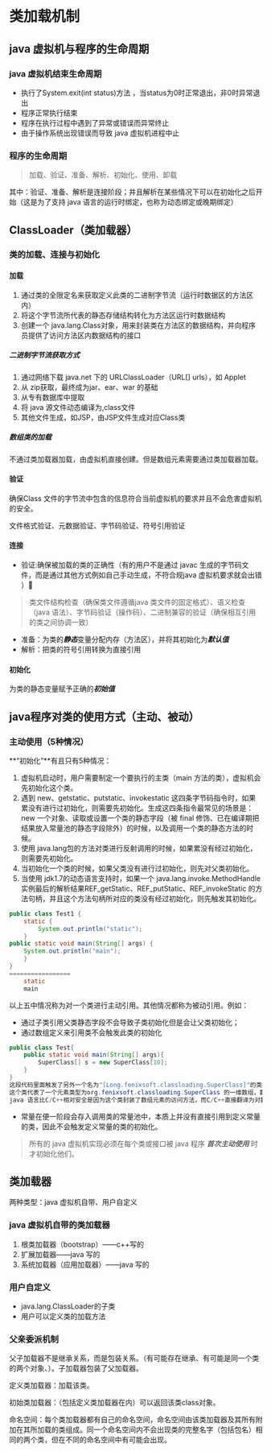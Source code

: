 # 类加载机制

##  java 虚拟机与程序的生命周期

### java 虚拟机结束生命周期

- 执行了System.exit(int status)方法 ，当status为0时正常退出，非0时异常退出
- 程序正常执行结束
- 程序在执行过程中遇到了异常或错误而异常终止
- 由于操作系统出现错误而导致 java 虚拟机进程中止

### 程序的生命周期

> 加载、验证、准备、解析、初始化、使用、卸载

其中：验证、准备、解析是连接阶段；并且解析在某些情况下可以在初始化之后开始（这是为了支持 java 语言的运行时绑定，也称为动态绑定或晚期绑定）

## ClassLoader（类加载器）

### 类的加载、连接与初始化

#### 加载

1. 通过类的全限定名来获取定义此类的二进制字节流（运行时数据区的方法区内）
2. 将这个字节流所代表的静态存储结构转化为方法区运行时数据结构
3. 创建一个 java.lang.Class对象，用来封装类在方法区的数据结构，并向程序员提供了访问方法区内数据结构的接口

##### 二进制字节流获取方式

1. 通过网络下载 java.net 下的 URLClassLoader（URL[] urls），如 Applet
2. 从 zip获取，最终成为jar、ear、war 的基础
3. 从专有数据库中提取
4. 将 java 源文件动态编译为,class文件
5. 其他文件生成，如JSP，由JSP文件生成对应Class类

##### 数组类的加载

不通过类加载器加载，由虚拟机直接创建。但是数组元素需要通过类加载器加载。

#### 验证

确保Class 文件的字节流中包含的信息符合当前虚拟机的要求并且不会危害虚拟机的安全。

文件格式验证、元数据验证、字节码验证、符号引用验证 

#### 连接

- 验证:确保被加载的类的正确性（有的用户不是通过 javac 生成的字节码文件，而是通过其他方式例如自己手动生成，不符合规java 虚拟机要求就会出错 ）

> 类文件结构检查（确保类文件遵循java 类文件的固定格式）、语义检查（java 语法）、字节码验证（操作码）、二进制兼容的验证（确保相互引用的类之间协调一致）

- 准备：为类的***静态***变量分配内存（方法区），并将其初始化为***默认值***
- 解析：把类的符号引用转换为直接引用

#### 初始化

为类的静态变量赋予正确的***初始值***

## java程序对类的使用方式（主动、被动）

### 主动使用（5种情况）

**“初始化”**有且只有5种情况：

1. 虚拟机启动时，用户需要制定一个要执行的主类（main 方法的类），虚拟机会先初始化这个类。
2. 遇到 new、getstatic、putstatic、invokestatic 这四条字节码指令时，如果累没有进行过初始化，则需要先初始化。生成这四条指令最常见的场景是：new 一个对象、读取或设置一个类的静态字段（被 final 修饰、已在编译期把结果放入常量池的静态字段除外）的时候，以及调用一个类的静态方法的时候。
3. 使用 java.lang包的方法对类进行反射调用的时候，如果累没有经过初始化，则需要先初始化。
4. 当初始化一个类的时候，如果父类没有进行过初始化，则先对父类初始化。
5. 当使用 jdk1.7的动态语言支持时，如果一个 java.lang.invoke.MethodHandle实例最后的解析结果REF_getStatic、REF_putStatic、REF_invokeStatic 的方法句柄，并且这个方法句柄所对应的类没有经过初始化，则先触发其初始化。

```java
public class Test1 {
	static {
		System.out.println("static");
	}
public static void main(String[] args) {
	System.out.println("main");
	}
}
=================
    static
    main
```


以上五中情况称为对一个类进行主动引用。其他情况都称为被动引用。例如：

- 通过子类引用父类静态字段不会导致子类初始化但是会让父类初始化；
- 通过数组定义来引用类不会触发此类的初始化

```java
public class Test{
    public static void main(String[] args){
        SuperClass[] s = new SuperClass[10];
    }
}
这段代码里面触发了另外一个名为"[Long.fenixsoft.classloading.SuperClass]"的类初始化阶段，它是由虚拟机自动生成的、直接继承于 java.lang.Object子类，创建动作由字节码指令 newarray 触发。
这个类代表了一个元素类型为org.fenixsoft.classloading.SuperClass 的一维数组，数组中应有的属性和方法(用户可以使用的只有 public 的 length 属性和 clone()方法)都实现在这个类中。
java 语言比C/C++相对安全是因为这个类封装了数组元素的访问方法，而C/C++直接翻译为对数组指针的移动，在 java 中，当检查到发生数组越界时会抛出java.lang.ArrayIndexOutOfBoundsException异常
```

- 常量在便一阶段会存入调用类的常量池中，本质上并没有直接引用到定义常量的类，因此不会触发定义常量的类的初始化。

> 所有的 java 虚拟机实现必须在每个类或接口被 java 程序 ***首次主动使用*** 时才初始化他们。

## 类加载器

两种类型：java 虚拟机自带、用户自定义

### java 虚拟机自带的类加载器

1. 根类加载器（bootstrap）——c++写的
2. 扩展加载器——java 写的
3. 系统加载器（应用加载器）——java 写的

### 用户自定义

- java.lang.ClassLoader的子类
- 用户可以定义类的加载方法

### 父亲委派机制

父子加载器不是继承关系，而是包装关系。（有可能存在继承、有可能是同一个类的两个对象、）。子加载器包装了父加载器。

定义类加载器：加载该类。

初始类加载器：（包括定义类加载器在内）可以返回该类class对象。

命名空间：每个类加载器都有自己的命名空间，命名空间由该类加载器及其所有附加在其所加载的类组成。同一个命名空间内不会出现类的完整名字（包括包名）相同的两个类，但在不同的命名空间中有可能会出现。